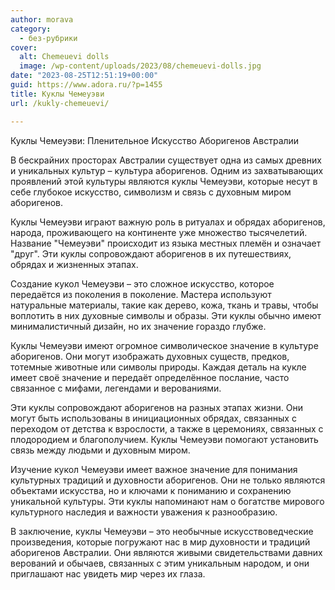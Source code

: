 ```yaml
---
author: morava
category:
  - без-рубрики
cover:
  alt: Chemeuevi dolls
  image: /wp-content/uploads/2023/08/chemeuevi-dolls.jpg
date: "2023-08-25T12:51:19+00:00"
guid: https://www.adora.ru/?p=1455
title: Куклы Чемеуэви
url: /kukly-chemeuevi/

---
```

Куклы Чемеуэви: Пленительное Искусство Аборигенов Австралии

В бескрайних просторах Австралии существует одна из самых древних и уникальных культур – культура аборигенов. Одним из захватывающих проявлений этой культуры являются куклы Чемеуэви, которые несут в себе глубокое искусство, символизм и связь с духовным миром аборигенов.

Куклы Чемеуэви играют важную роль в ритуалах и обрядах аборигенов, народа, проживающего на континенте уже множество тысячелетий. Название "Чемеуэви" происходит из языка местных племён и означает "друг". Эти куклы сопровождают аборигенов в их путешествиях, обрядах и жизненных этапах.

Создание кукол Чемеуэви – это сложное искусство, которое передаётся из поколения в поколение. Мастера используют натуральные материалы, такие как дерево, кожа, ткань и травы, чтобы воплотить в них духовные символы и образы. Эти куклы обычно имеют минималистичный дизайн, но их значение гораздо глубже.

Куклы Чемеуэви имеют огромное символическое значение в культуре аборигенов. Они могут изображать духовных существ, предков, тотемные животные или символы природы. Каждая деталь на кукле имеет своё значение и передаёт определённое послание, часто связанное с мифами, легендами и верованиями.

Эти куклы сопровождают аборигенов на разных этапах жизни. Они могут быть использованы в инициационных обрядах, связанных с переходом от детства к взрослости, а также в церемониях, связанных с плодородием и благополучием. Куклы Чемеуэви помогают установить связь между людьми и духовным миром.

Изучение кукол Чемеуэви имеет важное значение для понимания культурных традиций и духовности аборигенов. Они не только являются объектами искусства, но и ключами к пониманию и сохранению уникальной культуры. Эти куклы напоминают нам о богатстве мирового культурного наследия и важности уважения к разнообразию.

В заключение, куклы Чемеуэви – это необычные искусствоведческие произведения, которые погружают нас в мир духовности и традиций аборигенов Австралии. Они являются живыми свидетельствами давних верований и обычаев, связанных с этим уникальным народом, и они приглашают нас увидеть мир через их глаза.
